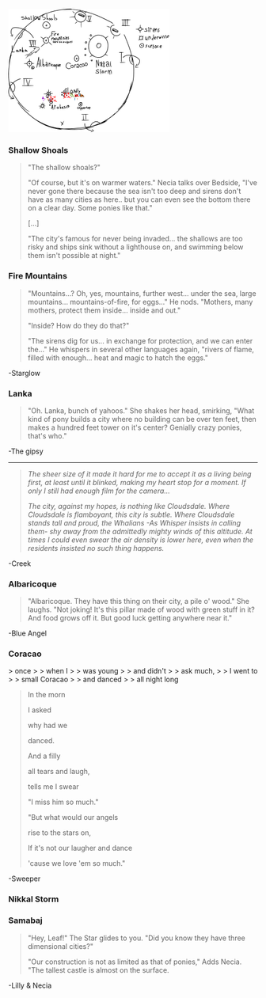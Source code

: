![](Mapa/mapa2.svg)

### Shallow Shoals

> "The shallow shoals?"
> 
> "Of course, but it's on warmer waters." Necia talks over Bedside, "I've never gone there because the sea isn't too deep and sirens don't have as many cities as here.. but you can even see the bottom there on a clear day. Some ponies like that."
> 
> [...]
> 
>"The city's famous for never being invaded... the shallows are too risky and ships sink without a lighthouse on, and swimming below them isn't possible at night."

### Fire Mountains

> "Mountains...? Oh, yes, mountains, further west... under the sea, large mountains... mountains-of-fire, for eggs..." He nods. "Mothers, many mothers, protect them inside... inside and out."
> 
> "Inside? How do they do that?"
> 
> "The sirens dig for us... in exchange for protection, and we can enter the..." He whispers in several other languages again, "rivers of flame, filled with enough... heat and magic to hatch the eggs."

 -Starglow

### Lanka

> "Oh. Lanka, bunch of yahoos." She shakes her head, smirking, "What kind of pony builds a city where no building can be over ten feet, then makes a hundred feet tower on it's center? Genially crazy ponies, that's who."

 -The gipsy

-------------------------------------

> *The sheer size of it made it hard for me to accept it as a living being first, at least until it *blinked*, making my heart stop for a moment. If only I still had enough film for the camera...*
> 
> *The city, against my hopes, is nothing like Cloudsdale. Where Cloudsdale is flamboyant, this city is subtle. Where Cloudsdale stands tall and proud, the Whalians -As Whisper insists in calling them- shy away from the admittedly mighty winds of this altitude. At times I could even swear the air density is lower here, even when the residents insisted no such thing happens.*

 -Creek


### Albaricoque

> "Albaricoque. They have this thing on their city, a pile o' wood." She laughs. "Not joking! It's this pillar made of wood with green stuff in it? And food grows off it. But good luck getting anywhere near it."

 -Blue Angel

### Coracao

<p>
> once
> 
> when I
> 
> was young
> 
> and didn't
> 
> ask much,
> 
> I went to
> 
> small Coracao
> 
> and danced
> 
> all night long

> In the morn
> 
> I asked
> 
> why had we
> 
> danced.
> 
> And a filly
> 
> all tears and laugh,
> 
> tells me I swear
> 
> "I miss him so much."
> 
> "But what would our angels
> 
> rise to the stars on,
> 
> If it's not our laugher and dance
> 
> 'cause we love 'em so much."

 -Sweeper
</p>

### Nikkal Storm



### Samabaj

>"Hey, Leaf!" The Star glides to you. "Did you know they have three dimensional cities?" 
> 
>"Our construction is not as limited as that of ponies," Adds Necia. "The tallest castle is almost on the surface.

-Lilly & Necia
